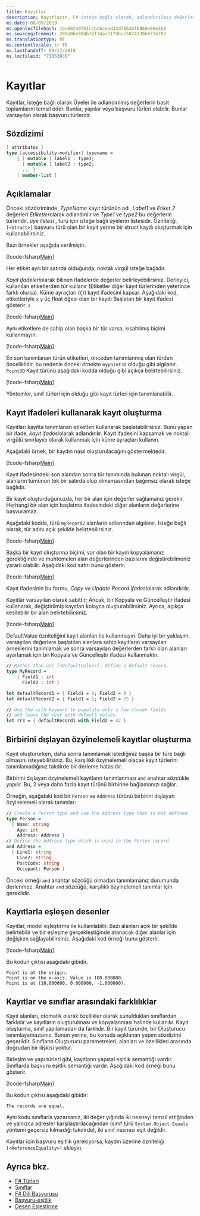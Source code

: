 ```yaml
---
title: Kayıtlar
description: Kayıtların, F# isteğe bağlı olarak, adlandırılmış değerlerin basit toplamlarını nasıl temsil ettiğini öğrenin.
ms.date: 06/09/2019
ms.openlocfilehash: 1ba002407b1ccbcbceed32df8636fb860e89e3b6
ms.sourcegitcommit: 289e06e904b72f34ac717dbcc5074239b977e707
ms.translationtype: MT
ms.contentlocale: tr-TR
ms.lasthandoff: 09/17/2019
ms.locfileid: "71053935"
---
```

# <a name="records"></a>Kayıtlar

Kayıtlar, isteğe bağlı olarak Üyeler ile adlandırılmış değerlerin basit toplamlarını temsil eder. Bunlar, yapılar veya başvuru türleri olabilir.  Bunlar varsayılan olarak başvuru türlerdir.

## <a name="syntax"></a>Sözdizimi

```fsharp
[ attributes ]
type [accessibility-modifier] typename =
    { [ mutable ] label1 : type1;
      [ mutable ] label2 : type2;
      ... }
    [ member-list ]
```

## <a name="remarks"></a>Açıklamalar

Önceki sözdiziminde, *TypeName* kayıt türünün adı, *Label1* ve *Etiket 2* değerleri *Etiketler*olarak adlandırılır ve *Type1* ve *type2* bu değerlerin türleridir. *üye listesi* , türü için isteğe bağlı üyelerin listesidir.  Özniteliği, `[<Struct>]` başvuru türü olan bir kayıt yerine bir struct kaydı oluşturmak için kullanabilirsiniz.

Bazı örnekler aşağıda verilmiştir.

[!code-fsharp[Main](~/samples/snippets/fsharp/lang-ref-1/snippet1901.fs)]

Her etiket ayrı bir satırda olduğunda, noktalı virgül isteğe bağlıdır.

*Kayıt ifadeleri*olarak bilinen ifadelerde değerler belirleyebilirsiniz. Derleyici, kullanılan etiketlerden tür kullanır (Etiketler diğer kayıt türlerinden yeterince farklı olursa). Küme ayraçları ({}) kayıt ifadesini kapsar. Aşağıdaki kod, etiketleriyle `x` `y` üç float öğesi olan bir kaydı Başlatan bir kayıt ifadesi gösterir. `z`

[!code-fsharp[Main](~/samples/snippets/fsharp/lang-ref-1/snippet1907.fs)]

Aynı etiketlere de sahip olan başka bir tür varsa, kısaltılmış biçimi kullanmayın.

[!code-fsharp[Main](~/samples/snippets/fsharp/lang-ref-1/snippet1903.fs)]

En son tanımlanan türün etiketleri, önceden tanımlanmış olan türden önceliklidir, bu nedenle önceki örnekte `mypoint3D` olduğu gibi algılanır. `Point3D` Kayıt türünü aşağıdaki kodda olduğu gibi açıkça belirtebilirsiniz.

[!code-fsharp[Main](~/samples/snippets/fsharp/lang-ref-1/snippet1908.fs)]

Yöntemler, sınıf türleri için olduğu gibi kayıt türleri için tanımlanabilir.

## <a name="creating-records-by-using-record-expressions"></a>Kayıt Ifadeleri kullanarak kayıt oluşturma

Kayıtları kayıtta tanımlanan etiketleri kullanarak başlatabilirsiniz. Bunu yapan bir ifade, *kayıt ifadesi*olarak adlandırılır. Kayıt ifadesini kapsamak ve noktalı virgülü sınırlayıcı olarak kullanmak için küme ayraçları kullanın.

Aşağıdaki örnek, bir kaydın nasıl oluşturulacağını göstermektedir.

[!code-fsharp[Main](~/samples/snippets/fsharp/lang-ref-1/snippet1904.fs)]

Kayıt ifadesindeki son alandan sonra tür tanımında bulunan noktalı virgül, alanların tümünün tek bir satırda olup olmamasından bağımsız olarak isteğe bağlıdır.

Bir kayıt oluşturduğunuzda, her bir alan için değerler sağlamanız gerekir. Herhangi bir alan için başlatma ifadesindeki diğer alanların değerlerine başvuramaz.

Aşağıdaki kodda, türü `myRecord2` alanların adlarından algılanır. İsteğe bağlı olarak, tür adını açık şekilde belirtebilirsiniz.

[!code-fsharp[Main](~/samples/snippets/fsharp/lang-ref-1/snippet1905.fs)]

Başka bir kayıt oluşturma biçimi, var olan bir kaydı kopyalamanız gerektiğinde ve muhtemelen alan değerlerinden bazılarını değiştirebilmeniz yararlı olabilir. Aşağıdaki kod satırı bunu gösterir.

[!code-fsharp[Main](~/samples/snippets/fsharp/lang-ref-1/snippet1906.fs)]

Kayıt ifadesinin bu formu, *Copy ve Update Record ifadesi*olarak adlandırılır.

Kayıtlar varsayılan olarak sabittir; Ancak, bir Kopyala ve Güncelleştir ifadesi kullanarak, değiştirilmiş kayıtları kolayca oluşturabilirsiniz. Ayrıca, açıkça kesilebilir bir alan belirtebilirsiniz.

[!code-fsharp[Main](~/samples/snippets/fsharp/lang-ref-1/snippet1909.fs)]

DefaultValue özniteliğini kayıt alanları ile kullanmayın. Daha iyi bir yaklaşım, varsayılan değerlere başlatılan alanlara sahip kayıtların varsayılan örneklerini tanımlamak ve sonra varsayılan değerlerden farklı olan alanları ayarlamak için bir Kopyala ve Güncelleştir ifadesi kullanmaktır.

```fsharp
// Rather than use [<DefaultValue>], define a default record.
type MyRecord =
    { Field1 : int
      Field2 : int }

let defaultRecord1 = { Field1 = 0; Field2 = 0 }
let defaultRecord2 = { Field1 = 1; Field2 = 25 }

// Use the with keyword to populate only a few chosen fields
// and leave the rest with default values.
let rr3 = { defaultRecord1 with Field2 = 42 }
```

## <a name="creating-mutually-recursive-records"></a>Birbirini dışlayan özyinelemeli kayıtlar oluşturma

Kayıt oluştururken, daha sonra tanımlamak istediğiniz başka bir türe bağlı olmasını isteyebilirsiniz. Bu, karşılıklı özyinelemeli olacak kayıt türlerini tanımlamadığınız takdirde bir derleme hatasıdır.

Birbirini dışlayan özyinelemeli kayıtların tanımlanması `and` anahtar sözcükle yapılır. Bu, 2 veya daha fazla kayıt türünü birbirine bağlamanızı sağlar.

Örneğin, aşağıdaki kod bir `Person` ve `Address` türünü birbirini dışlayan özyinelemeli olarak tanımlar:

```fsharp
// Create a Person type and use the Address type that is not defined
type Person =
  { Name: string
    Age: int
    Address: Address }
// Define the Address type which is used in the Person record
and Address =
  { Line1: string
    Line2: string
    PostCode: string
    Occupant: Person }
```

Önceki örneği `and` anahtar sözcüğü olmadan tanımlamanız durumunda derlenmez. Anahtar `and` sözcüğü, karşılıklı özyinelemeli tanımlar için gereklidir.

## <a name="pattern-matching-with-records"></a>Kayıtlarla eşleşen desenler

Kayıtlar, model eşleştirme ile kullanılabilir. Bazı alanları açık bir şekilde belirtebilir ve bir eşleşme gerçekleştiğinde atanacak diğer alanlar için değişken sağlayabilirsiniz. Aşağıdaki kod örneği bunu gösterir.

[!code-fsharp[Main](~/samples/snippets/fsharp/lang-ref-1/snippet1910.fs)]

Bu kodun çıktısı aşağıdaki gibidir.

```
Point is at the origin.
Point is on the x-axis. Value is 100.000000.
Point is at (10.000000, 0.000000, -1.000000).
```

## <a name="differences-between-records-and-classes"></a>Kayıtlar ve sınıflar arasındaki farklılıklar

Kayıt alanları, otomatik olarak özellikler olarak sunuldukları sınıflardan farklıdır ve kayıtların oluşturulması ve kopyalanması halinde kullanılır. Kayıt oluşturma, sınıf yapılamadan da farklıdır. Bir kayıt türünde, bir Oluşturucu tanımlayamazsınız. Bunun yerine, bu konuda açıklanan yapım sözdizimi geçerlidir. Sınıfların Oluşturucu parametreleri, alanları ve özellikleri arasında doğrudan bir ilişkisi yoktur.

Birleşim ve yapı türleri gibi, kayıtların yapısal eşitlik semantiği vardır. Sınıflarda başvuru eşitlik semantiği vardır. Aşağıdaki kod örneği bunu gösterir.

[!code-fsharp[Main](~/samples/snippets/fsharp/lang-ref-1/snippet1911.fs)]

Bu kodun çıktısı aşağıdaki gibidir:

```
The records are equal.
```

Aynı kodu sınıflarla yazarsanız, iki değer yığında iki nesneyi temsil ettiğinden ve yalnızca adresler karşılaştırılacağından (sınıf türü `System.Object.Equals` yöntemi geçersiz kılmadığı takdirde), iki sınıf nesnesi eşit değildir.

Kayıtlar için başvuru eşitlik gerekiyorsa, kaydın üzerine özniteliği `[<ReferenceEquality>]` ekleyin.

## <a name="see-also"></a>Ayrıca bkz.

- [F# Türleri](fsharp-types.md)
- [Sınıflar](classes.md)
- [F# Dili Başvurusu](index.md)
- [Başvuru-eşitlik](https://msdn.microsoft.com/visualfsharpdocs/conceptual/core.referenceequalityattribute-class-%5bfsharp%5d)
- [Desen Eşleştirme](pattern-matching.md)
